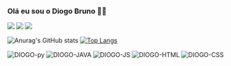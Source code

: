### Olá eu sou o Diogo Bruno 👋🏽
<div> 
<a href = "mailto:diogobamorim06@gmail.com"><img src="https://img.shields.io/badge/-Gmail-%23333?style=for-the-badge&logo=gmail&logoColor=white" target="_blank"></a>
<a href="www.linkedin.com/in/diogo-bruno-de-sá-amorim-a0263326b" target="_blank"><img src="https://img.shields.io/badge/-LinkedIn-%230077B5?style=for-the-badge&logo=linkedin&logoColor=white" target="_blank"></a> 
<a href="https://www.instagram.com/diogobruno22/?hl=pt-br" target="_blank"><img src="https://img.shields.io/badge/-Instagram-%23E4405F?style=for-the-badge&logo=instagram&logoColor=white" target="_blank"></a>
  
</div>

![Anurag's GitHub stats](https://github-readme-stats.vercel.app/api?username=DiogoBramorim&show_icons=true&theme=radical)
[![Top Langs](https://github-readme-stats.vercel.app/api/top-langs/?username=anuraghazra&layout=donut&theme=radical)](https://github.com/anuraghazra/github-readme-stats)
<div style="display: inline_block">
  <img align="center" alt="DIOGO-py" src="https://img.shields.io/badge/Python-3776AB?style=for-the-badge&logo=python&logoColor=white">
  <img align="center" alt="DIOGO-JAVA" src="https://img.shields.io/badge/Java-911?style=for-the-badge&logo=java">
  <img align="center" alt="DIOGO-JS" src="https://img.shields.io/badge/JavaScript-323330?style=for-the-badge&logo=javascript&logoColor=F7DF1E">
  <img align="center" alt="DIOGO-HTML" src="https://img.shields.io/badge/HTML5-E34F26?style=for-the-badge&logo=html5&logoColor=white">
  <img align="center" alt="DIOGO-CSS" src="https://img.shields.io/badge/CSS3-1572B6?style=for-the-badge&logo=css3&logoColor=white">
  




  
